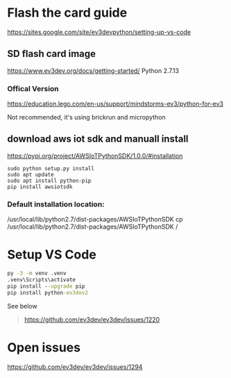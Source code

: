 # Flash the card guide

https://sites.google.com/site/ev3devpython/setting-up-vs-code


## SD flash card image

https://www.ev3dev.org/docs/getting-started/
Python 2.7.13



### Offical Version

https://education.lego.com/en-us/support/mindstorms-ev3/python-for-ev3

Not recommended, it's using brickrun and micropython



## download aws iot sdk and manuall install

https://pypi.org/project/AWSIoTPythonSDK/1.0.0/#installation

```shell
sudo python setup.py install
sudo apt update
sudo apt install python-pip
pip install awsiotsdk
```

### Default installation location:
/usr/local/lib/python2.7/dist-packages/AWSIoTPythonSDK
cp /usr/local/lib/python2.7/dist-packages/AWSIoTPythonSDK <coderoot>/


# Setup VS Code

```cmd
py -3 -m venv .venv
.venv\Scripts\activate
pip install --upgrade pip
pip install python-ev3dev2
```

See below

> https://github.com/ev3dev/ev3dev/issues/1220

# Open issues

>
https://github.com/ev3dev/ev3dev/issues/1294



